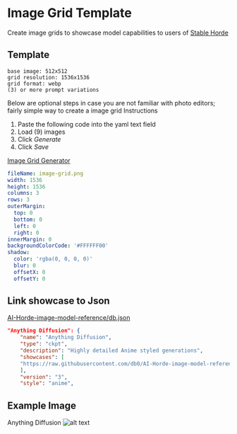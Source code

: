 # Image Grid Template
Create image grids to showcase model capabilities to users of [Stable Horde](https://stablehorde.net/)
## Template

```
base image: 512x512
grid resolution: 1536x1536
grid format: webp
(3) or more prompt variations
```
Below are optional steps in case you are not familiar with photo editors; fairly simple way to create a image grid
Instructions
1. Paste the following code into the yaml text field
2. Load (9) images
3. Click *Generate*
4. Click *Save*

[Image Grid Generator](https://image-grid-generator.com/)
```yaml
fileName: image-grid.png
width: 1536
height: 1536
columns: 3
rows: 3
outerMargin:
  top: 0
  bottom: 0
  left: 0
  right: 0
innerMargin: 0
backgroundColorCode: '#FFFFFF00'
shadow:
  color: 'rgba(0, 0, 0, 0)'
  blur: 0
  offsetX: 0
  offsetY: 0

```

## Link showcase to Json
[AI-Horde-image-model-reference/db.json](../db.json)

```json
"Anything Diffusion": {
    "name": "Anything Diffusion",
    "type": "ckpt",
    "description": "Highly detailed Anime styled generations",
    "showcases": [
	"https://raw.githubusercontent.com/db0/AI-Horde-image-model-reference/main/showcase/anything_diffusion/01.webp"
	],
    "version": "3",
    "style": "anime",
```
## Example Image
Anything Diffusion
![alt text](https://github.com/db0/AI-Horde-image-model-reference/blob/main/showcase/anything_diffusion/01.webp "Anything Diffusion")

